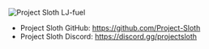 ![Project Sloth LJ-fuel](https://user-images.githubusercontent.com/91661118/170571797-1594bc79-c461-45de-8797-a0fc578637e4.png)

* Project Sloth GitHub: https://github.com/Project-Sloth
* Project Sloth Discord: https://discord.gg/projectsloth
